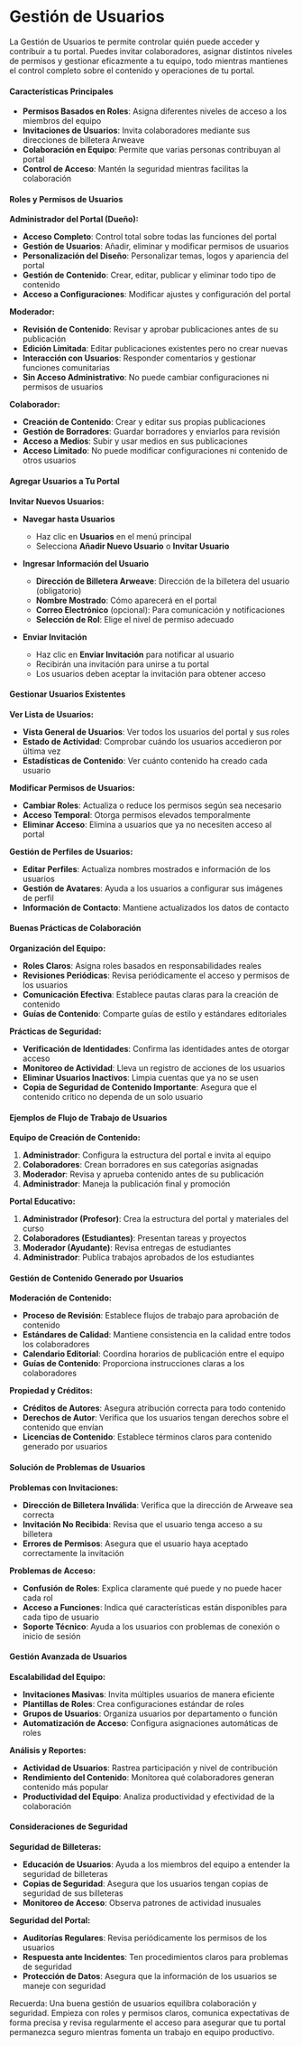 # Gestión de Usuarios

La Gestión de Usuarios te permite controlar quién puede acceder y contribuir a tu portal. Puedes invitar colaboradores, asignar distintos niveles de permisos y gestionar eficazmente a tu equipo, todo mientras mantienes el control completo sobre el contenido y operaciones de tu portal.

#### Características Principales

- **Permisos Basados en Roles**: Asigna diferentes niveles de acceso a los miembros del equipo
- **Invitaciones de Usuarios**: Invita colaboradores mediante sus direcciones de billetera Arweave
- **Colaboración en Equipo**: Permite que varias personas contribuyan al portal
- **Control de Acceso**: Mantén la seguridad mientras facilitas la colaboración

#### Roles y Permisos de Usuarios

**Administrador del Portal (Dueño):**

- **Acceso Completo**: Control total sobre todas las funciones del portal
- **Gestión de Usuarios**: Añadir, eliminar y modificar permisos de usuarios
- **Personalización del Diseño**: Personalizar temas, logos y apariencia del portal
- **Gestión de Contenido**: Crear, editar, publicar y eliminar todo tipo de contenido
- **Acceso a Configuraciones**: Modificar ajustes y configuración del portal

**Moderador:**

- **Revisión de Contenido**: Revisar y aprobar publicaciones antes de su publicación
- **Edición Limitada**: Editar publicaciones existentes pero no crear nuevas
- **Interacción con Usuarios**: Responder comentarios y gestionar funciones comunitarias
- **Sin Acceso Administrativo**: No puede cambiar configuraciones ni permisos de usuarios

**Colaborador:**

- **Creación de Contenido**: Crear y editar sus propias publicaciones
- **Gestión de Borradores**: Guardar borradores y enviarlos para revisión
- **Acceso a Medios**: Subir y usar medios en sus publicaciones
- **Acceso Limitado**: No puede modificar configuraciones ni contenido de otros usuarios

#### Agregar Usuarios a Tu Portal

**Invitar Nuevos Usuarios:**

- **Navegar hasta Usuarios**

  - Haz clic en **Usuarios** en el menú principal
  - Selecciona **Añadir Nuevo Usuario** o **Invitar Usuario**

- **Ingresar Información del Usuario**

  - **Dirección de Billetera Arweave**: Dirección de la billetera del usuario (obligatorio)
  - **Nombre Mostrado**: Cómo aparecerá en el portal
  - **Correo Electrónico** (opcional): Para comunicación y notificaciones
  - **Selección de Rol**: Elige el nivel de permiso adecuado

- **Enviar Invitación**
  - Haz clic en **Enviar Invitación** para notificar al usuario
  - Recibirán una invitación para unirse a tu portal
  - Los usuarios deben aceptar la invitación para obtener acceso

#### Gestionar Usuarios Existentes

**Ver Lista de Usuarios:**

- **Vista General de Usuarios**: Ver todos los usuarios del portal y sus roles
- **Estado de Actividad**: Comprobar cuándo los usuarios accedieron por última vez
- **Estadísticas de Contenido**: Ver cuánto contenido ha creado cada usuario

**Modificar Permisos de Usuarios:**

- **Cambiar Roles**: Actualiza o reduce los permisos según sea necesario
- **Acceso Temporal**: Otorga permisos elevados temporalmente
- **Eliminar Acceso**: Elimina a usuarios que ya no necesiten acceso al portal

**Gestión de Perfiles de Usuarios:**

- **Editar Perfiles**: Actualiza nombres mostrados e información de los usuarios
- **Gestión de Avatares**: Ayuda a los usuarios a configurar sus imágenes de perfil
- **Información de Contacto**: Mantiene actualizados los datos de contacto

#### Buenas Prácticas de Colaboración

**Organización del Equipo:**

- **Roles Claros**: Asigna roles basados en responsabilidades reales
- **Revisiones Periódicas**: Revisa periódicamente el acceso y permisos de los usuarios
- **Comunicación Efectiva**: Establece pautas claras para la creación de contenido
- **Guías de Contenido**: Comparte guías de estilo y estándares editoriales

**Prácticas de Seguridad:**

- **Verificación de Identidades**: Confirma las identidades antes de otorgar acceso
- **Monitoreo de Actividad**: Lleva un registro de acciones de los usuarios
- **Eliminar Usuarios Inactivos**: Limpia cuentas que ya no se usen
- **Copia de Seguridad de Contenido Importante**: Asegura que el contenido crítico no dependa de un solo usuario

#### Ejemplos de Flujo de Trabajo de Usuarios

**Equipo de Creación de Contenido:**

1. **Administrador**: Configura la estructura del portal e invita al equipo
2. **Colaboradores**: Crean borradores en sus categorías asignadas
3. **Moderador**: Revisa y aprueba contenido antes de su publicación
4. **Administrador**: Maneja la publicación final y promoción

**Portal Educativo:**

1. **Administrador (Profesor)**: Crea la estructura del portal y materiales del curso
2. **Colaboradores (Estudiantes)**: Presentan tareas y proyectos
3. **Moderador (Ayudante)**: Revisa entregas de estudiantes
4. **Administrador**: Publica trabajos aprobados de los estudiantes

#### Gestión de Contenido Generado por Usuarios

**Moderación de Contenido:**

- **Proceso de Revisión**: Establece flujos de trabajo para aprobación de contenido
- **Estándares de Calidad**: Mantiene consistencia en la calidad entre todos los colaboradores
- **Calendario Editorial**: Coordina horarios de publicación entre el equipo
- **Guías de Contenido**: Proporciona instrucciones claras a los colaboradores

**Propiedad y Créditos:**

- **Créditos de Autores**: Asegura atribución correcta para todo contenido
- **Derechos de Autor**: Verifica que los usuarios tengan derechos sobre el contenido que envían
- **Licencias de Contenido**: Establece términos claros para contenido generado por usuarios

#### Solución de Problemas de Usuarios

**Problemas con Invitaciones:**

- **Dirección de Billetera Inválida**: Verifica que la dirección de Arweave sea correcta
- **Invitación No Recibida**: Revisa que el usuario tenga acceso a su billetera
- **Errores de Permisos**: Asegura que el usuario haya aceptado correctamente la invitación

**Problemas de Acceso:**

- **Confusión de Roles**: Explica claramente qué puede y no puede hacer cada rol
- **Acceso a Funciones**: Indica qué características están disponibles para cada tipo de usuario
- **Soporte Técnico**: Ayuda a los usuarios con problemas de conexión o inicio de sesión

#### Gestión Avanzada de Usuarios

**Escalabilidad del Equipo:**

- **Invitaciones Masivas**: Invita múltiples usuarios de manera eficiente
- **Plantillas de Roles**: Crea configuraciones estándar de roles
- **Grupos de Usuarios**: Organiza usuarios por departamento o función
- **Automatización de Acceso**: Configura asignaciones automáticas de roles

**Análisis y Reportes:**

- **Actividad de Usuarios**: Rastrea participación y nivel de contribución
- **Rendimiento del Contenido**: Monitorea qué colaboradores generan contenido más popular
- **Productividad del Equipo**: Analiza productividad y efectividad de la colaboración

#### Consideraciones de Seguridad

**Seguridad de Billeteras:**

- **Educación de Usuarios**: Ayuda a los miembros del equipo a entender la seguridad de billeteras
- **Copias de Seguridad**: Asegura que los usuarios tengan copias de seguridad de sus billeteras
- **Monitoreo de Acceso**: Observa patrones de actividad inusuales

**Seguridad del Portal:**

- **Auditorías Regulares**: Revisa periódicamente los permisos de los usuarios
- **Respuesta ante Incidentes**: Ten procedimientos claros para problemas de seguridad
- **Protección de Datos**: Asegura que la información de los usuarios se maneje con seguridad

Recuerda: Una buena gestión de usuarios equilibra colaboración y seguridad. Empieza con roles y permisos claros, comunica expectativas de forma precisa y revisa regularmente el acceso para asegurar que tu portal permanezca seguro mientras fomenta un trabajo en equipo productivo.